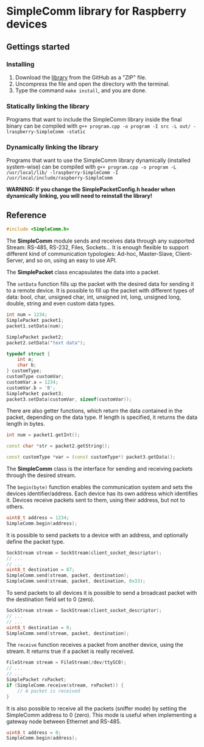 # SimpleComm library for Raspberry devices

## Gettings started

### Installing
1. Download the [library](http://www.github.com/IndustrialShields/raspberry-SimpleComm.git) from the GitHub as a "ZIP" file.
2. Uncompress the file and open the directory with the terminal.
3. Type the command `make install`, and you are done.

### Statically linking the library
Programs that want to include the SimpleComm library inside the final binary can be compiled with `g++ program.cpp -o program -I src -L out/ -lraspberry-SimpleComm -static`

### Dynamically linking the library

Programs that want to use the SimpleComm library dynamically (installed system-wise) can be compiled with `g++ program.cpp -o program -L /usr/local/lib/ -lraspberry-SimpleComm -I /usr/local/include/raspberry-SimpleComm`

**WARNING: If you change the SimplePacketConfig.h header when dynamically linking, you will need to reinstall the library!**

## Reference

```c++
#include <SimpleComm.h>
```

The **SimpleComm** module sends and receives data through any supported Stream: RS-485, RS-232, Files, Sockets... It is enough flexible to support different kind of communication typologies: Ad-hoc, Master-Slave, Client-Server, and so on, using an easy to use API. 

The **SimplePacket** class encapsulates the data into a packet.

The `setData` function fills up the packet with the desired data for sending it to a remote device. It is possible to fill up the packet with different types of data: bool, char, unsigned char, int, unsigned int, long, unsigned long, double, string and even custom data types.

```c++
int num = 1234;
SimplePacket packet1;
packet1.setData(num);
```

```c++
SimplePacket packet2;
packet2.setData("text data");
```

```c++
typedef struct {
    int a;
    char b;
} customType;
customType customVar;
customVar.a = 1234;
customVar.b = 'B';
SimplePacket packet3;
packet3.setData(customVar, sizeof(customVar));
```

There are also getter functions, which return the data contained in the packet, depending on the data type. If length is specified, it returns the data length in bytes.

```c++
int num = packet1.getInt();
```

```c++
const char *str = packet2.getString();
```

```c++
const customType *var = (const customType*) packet3.getData();
```

The **SimpleComm** class is the interface for sending and receiving packets through the desired stream.

The `begin(byte)` function enables the communication system and sets the devices identifier/address. Each device has its own address which identifies it. Devices receive packets sent to them, using their address, but not to others.

```c++
uint8_t address = 1234;
SimpleComm.begin(address);
```

It is possible to send packets to a device with an address, and optionally define the packet type.

```c++
SockStream stream = SockStream(client_socket_descriptor);
// ...
// ...
uint8_t destination = 87;
SimpleComm.send(stream, packet, destination);
SimpleComm.send(stream, packet, destination, 0x33);
```

To send packets to all devices it is possible to send a broadcast packet with the destination field set to 0 (zero).

```c++
SockStream stream = SockStream(client_socket_descriptor);
// ...
// ...
uint8_t destination = 0;
SimpleComm.send(stream, packet, destination);
```

The `receive` function receives a packet from another device, using the stream. It returns true if a packet is really received.

```c++
FileStream stream = FileStream(/dev/ttySC0);
// ...
// ...
SimplePacket rxPacket;
if (SimpleComm.receive(stream, rxPacket)) {
    // A packet is received
}
```

It is also possible to receive all the packets (sniffer mode) by setting the SimpleComm address to 0 (zero). This mode is useful when implementing a gateway node between Ethernet and RS-485.

```c++
uint8_t address = 0;
SimpleComm.begin(address);
```
